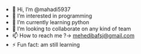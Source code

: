 - 👋 Hi, I’m @mahadi5937
- 👀 I’m interested in programming
- 🌱 I’m currently learning python
- 💞️ I’m looking to collaborate on any kind of team 
- 📫 How to reach me ?-> mehedibafsj@gmail.com
- ⚡ Fun fact: am still learning

<!---
mahadi5937/mahadi5937 is a ✨ special ✨ repository because its `README.md` (this file) appears on your GitHub profile.
You can click the Preview link to take a look at your changes.
--->
